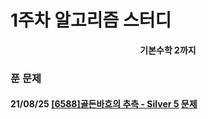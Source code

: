 # 1주차 알고리즘 스터디

<div align = center>
<b>기본수학 2까지</b>
</div>

### 푼 문제

#### 21/08/25 [[6588]골든바흐의 추측 - Silver 5](https://github.com/firemancha/Algorithm/tree/main/Baekjoon/Math/%5B6588%5D%EA%B3%A8%EB%93%A0%EB%B0%94%ED%9D%90%EC%9D%98%20%EC%B6%94%EC%B8%A1) [문제](https://www.acmicpc.net/problem/6588)